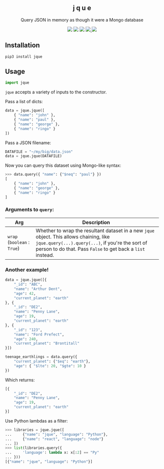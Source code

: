 <h2 align=center>j q u e</h2>
<p align=center>Query JSON in memory as though it were a Mongo database</p>
<p align=center><a href="https://pypi.org/project/jque/"><img src="https://img.shields.io/pypi/v/jque.svg" /></a> <a href="https://circleci.com/gh/j6k4m8/jque"><img src="https://img.shields.io/circleci/project/github/RedSparr0w/node-csgo-parser.svg" /></a> <img src="https://img.shields.io/badge/extremely_rad-%F0%9F%A4%99-blue.svg" /> <img src="https://img.shields.io/github/license/j6k4m8/jque.svg" /><a href="https://codecov.io/gh/j6k4m8/jque">
  <img src="https://codecov.io/gh/j6k4m8/jque/branch/master/graph/badge.svg" />
</a></p>

## Installation

```shell
pip3 install jque
```

## Usage

```python
import jque
```

`jque` accepts a variety of inputs to the constructor.

Pass a list of dicts:
```python
data = jque.jque([
    { "name": "john" }, 
    { "name": "paul" }, 
    { "name": "george" }, 
    { "name": "ringo" }
])
```

Pass a JSON filename:
```python
DATAFILE = "~/my/big/data.json"
data = jque.jque(DATAFILE)
```

Now you can query this dataset using Mongo-like syntax:

```python
>>> data.query({ "name": {"$neq": "paul"} })
[
    { "name": "john" },
    { "name": "george" }, 
    { "name": "ringo" }
]
```

### Arguments to `query`:

| Arg | Description |
|-----|-------------|
| `wrap` (`boolean` : `True`) | Whether to wrap the resultant dataset in a new `jque` object. This allows chaining, like `jque.query(...).query(...)`, if you're the sort of person to do that. Pass `False` to get back a `list` instead. |


### Another example!

```python
data = jque.jque([{
    "_id": "ABC",
    "name": "Arthur Dent",
    "age": 42,
    "current_planet": "earth"
}, {
    "_id": "DE2",
    "name": "Penny Lane",
    "age": 19,
    "current_planet": "earth"
}, {
    "_id": "123",
    "name": "Ford Prefect",
    "age": 240,
    "current_planet": "Brontitall"
}])
```

```python
teenage_earthlings = data.query({
    "current_planet": {"$eq": "earth"},
    "age": { "$lte": 20, "$gte": 10 }
})
```

Which returns:

```python
[{
    "_id": "DE2",
    "name": "Penny Lane",
    "age": 19,
    "current_planet": "earth"
}]
```


Use Python lambdas as a filter:

```python
>>> libraries = jque.jque([
...     {"name": "jque", "language": "Python"}, 
...     {"name": "react", "language": "node"}
... ])
>>> list(libraries.query({
...     'language': lambda x: x[:2] == "Py"
... }))
[{"name": "jque", "language": "Python"}]
```

